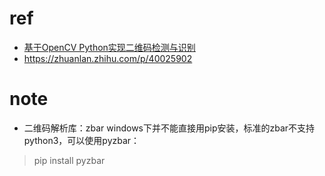 # ref
* [基于OpenCV Python实现二维码检测与识别](https://cloud.tencent.com/developer/article/1374153)
* https://zhuanlan.zhihu.com/p/40025902





# note
* 二维码解析库：zbar
windows下并不能直接用pip安装，标准的zbar不支持python3，可以使用pyzbar：
> pip install pyzbar

